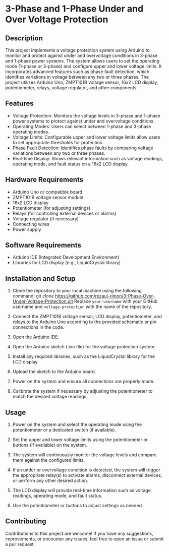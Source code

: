 # 3-Phase and 1-Phase Under and Over Voltage Protection

## Description
This project implements a voltage protection system using Arduino to monitor and protect against under and overvoltage conditions in 3-phase and 1-phase power systems. The system allows users to set the operating mode (1-phase or 3-phase) and configure upper and lower voltage limits. It incorporates advanced features such as phase fault detection, which identifies variations in voltage between any two or three phases. The project utilizes Arduino Uno, ZMPT101B voltage sensor, 16x2 LCD display, potentiometer, relays, voltage regulator, and other components.

## Features
- Voltage Protection: Monitors the voltage levels in 3-phase and 1-phase power systems to protect against under and overvoltage conditions.
- Operating Modes: Users can select between 1-phase and 3-phase operating modes.
- Voltage Limits: Configurable upper and lower voltage limits allow users to set appropriate thresholds for protection.
- Phase Fault Detection: Identifies phase faults by comparing voltage variations between any two or three phases.
- Real-time Display: Shows relevant information such as voltage readings, operating mode, and fault status on a 16x2 LCD display.

## Hardware Requirements
- Arduino Uno or compatible board
- ZMPT101B voltage sensor module
- 16x2 LCD display
- Potentiometer (for adjusting settings)
- Relays (for controlling external devices or alarms)
- Voltage regulator (if necessary)
- Connecting wires
- Power supply

## Software Requirements
- Arduino IDE (Integrated Development Environment)
- Libraries for LCD display (e.g., LiquidCrystal library)

## Installation and Setup
1. Clone the repository to your local machine using the following command: git clone https://github.com/rezaul-rimon/3-Phase-Over-Under-Voltage-Protection.git
Replace `your-username` with your GitHub username and `voltage-protection` with the name of the repository.

2. Connect the ZMPT101B voltage sensor, LCD display, potentiometer, and relays to the Arduino Uno according to the provided schematic or pin connections in the code.

3. Open the Arduino IDE.

4. Open the Arduino sketch (.ino file) for the voltage protection system.

5. Install any required libraries, such as the LiquidCrystal library for the LCD display.

6. Upload the sketch to the Arduino board.

7. Power on the system and ensure all connections are properly made.

8. Calibrate the system if necessary by adjusting the potentiometer to match the desired voltage readings.

## Usage
1. Power on the system and select the operating mode using the potentiometer or a dedicated switch (if available).

2. Set the upper and lower voltage limits using the potentiometer or buttons (if available) on the system.

3. The system will continuously monitor the voltage levels and compare them against the configured limits.

4. If an under or overvoltage condition is detected, the system will trigger the appropriate relay(s) to activate alarms, disconnect external devices, or perform any other desired action.

5. The LCD display will provide real-time information such as voltage readings, operating mode, and fault status.

6. Use the potentiometer or buttons to adjust settings as needed.

## Contributing
Contributions to this project are welcome! If you have any suggestions, improvements, or encounter any issues, feel free to open an issue or submit a pull request.

